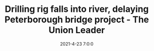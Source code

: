 ---
"title": "Drilling rig falls into river, delaying Peterborough bridge project - The Union Leader"
"date": "2021-4-23 7:0:0"
"feed_name": "GOOGLENEWSDRILLING"
"feed_website": "https://news.google.com/search?q=drilling%2Bincident&hl=en-US&gl=US&ceid=US:en"
"feed_rss": "https://news.google.com/rss/search?q=drilling%2Bincident&hl=en-US&gl=US&ceid=US:en"
"link": "https://www.unionleader.com/news/safety/drilling-rig-falls-into-river-delaying-peterborough-bridge-project/article_9fd7fa3e-2dc0-5180-8efb-741261095d3d.html"
"file": "_posts/2021-1-1-2db4691c29432964682088e608bd662881d885df.md"
"accident": "0"
"drilling": "0"
"dead": "0"
"injured": "0"
---
